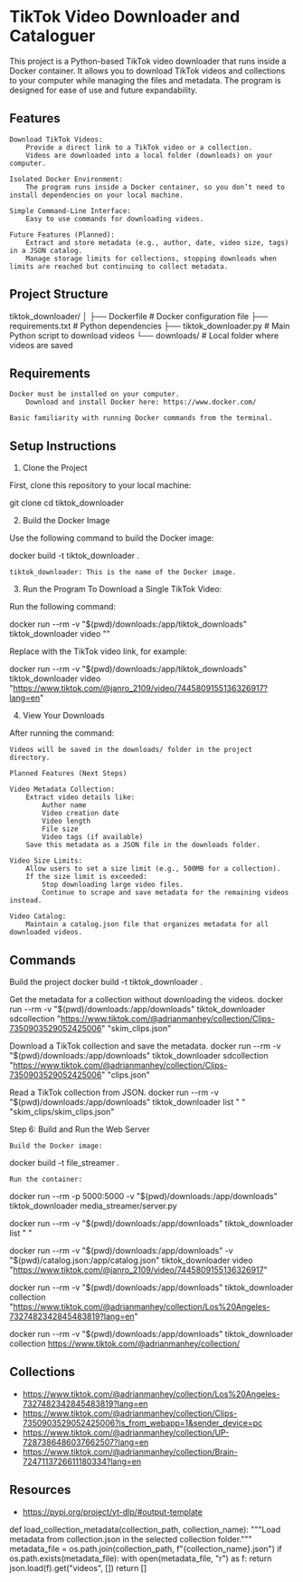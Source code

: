 # TikTok Video Downloader and Cataloguer

This project is a Python-based TikTok video downloader that runs inside a Docker container. It allows you to download TikTok videos and collections to your computer while managing the files and metadata. The program is designed for ease of use and future expandability.

## Features

    Download TikTok Videos:
        Provide a direct link to a TikTok video or a collection.
        Videos are downloaded into a local folder (downloads) on your computer.

    Isolated Docker Environment:
        The program runs inside a Docker container, so you don’t need to install dependencies on your local machine.

    Simple Command-Line Interface:
        Easy to use commands for downloading videos.

    Future Features (Planned):
        Extract and store metadata (e.g., author, date, video size, tags) in a JSON catalog.
        Manage storage limits for collections, stopping downloads when limits are reached but continuing to collect metadata.

## Project Structure

tiktok_downloader/
│
├── Dockerfile                # Docker configuration file
├── requirements.txt          # Python dependencies
├── tiktok_downloader.py      # Main Python script to download videos
└── downloads/                # Local folder where videos are saved

## Requirements

    Docker must be installed on your computer.
        Download and install Docker here: https://www.docker.com/

    Basic familiarity with running Docker commands from the terminal.

## Setup Instructions
1. Clone the Project

First, clone this repository to your local machine:

git clone <repository-url>
cd tiktok_downloader

2. Build the Docker Image

Use the following command to build the Docker image:

docker build -t tiktok_downloader .

    tiktok_downloader: This is the name of the Docker image.

3. Run the Program
To Download a Single TikTok Video:

Run the following command:

docker run --rm -v "$(pwd)/downloads:/app/tiktok_downloads" tiktok_downloader video "<video-url>"

Replace <video-url> with the TikTok video link, for example:

docker run --rm -v "$(pwd)/downloads:/app/tiktok_downloads" tiktok_downloader video "https://www.tiktok.com/@janro_2109/video/7445809155136326917?lang=en"

4. View Your Downloads

After running the command:

    Videos will be saved in the downloads/ folder in the project directory.

    Planned Features (Next Steps)

    Video Metadata Collection:
        Extract video details like:
            Author name
            Video creation date
            Video length
            File size
            Video tags (if available)
        Save this metadata as a JSON file in the downloads folder.

    Video Size Limits:
        Allow users to set a size limit (e.g., 500MB for a collection).
        If the size limit is exceeded:
            Stop downloading large video files.
            Continue to scrape and save metadata for the remaining videos instead.

    Video Catalog:
        Maintain a catalog.json file that organizes metadata for all downloaded videos.

## Commands
Build the project
docker build -t tiktok_downloader .

Get the metadata for a collection without downloading the videos.
docker run --rm -v "$(pwd)/downloads:/app/downloads" tiktok_downloader sdcollection "https://www.tiktok.com/@adrianmanhey/collection/Clips-7350903529052425006" "skim_clips.json"

Download a TikTok collection and save the metadata.
docker run --rm -v "$(pwd)/downloads:/app/downloads" tiktok_downloader sdcollection "https://www.tiktok.com/@adrianmanhey/collection/Clips-7350903529052425006" "clips.json"

Read a TikTok collection from JSON.
docker run --rm -v "$(pwd)/downloads:/app/downloads" tiktok_downloader list " " "skim_clips/skim_clips.json"

Step 6: Build and Run the Web Server

    Build the Docker image:

docker build -t file_streamer .

    Run the container:

docker run --rm -p 5000:5000 -v "$(pwd)/downloads:/app/downloads" tiktok_downloader media_streamer/server.py

docker run --rm -v "$(pwd)/downloads:/app/downloads" tiktok_downloader list  " "

docker run --rm -v "$(pwd)/downloads:/app/downloads" -v "$(pwd)/catalog.json:/app/catalog.json" tiktok_downloader video "https://www.tiktok.com/@janro_2109/video/7445809155136326917"

docker run --rm -v "$(pwd)/downloads:/app/downloads" tiktok_downloader collection "https://www.tiktok.com/@adrianmanhey/collection/Los%20Angeles-7327482342845483819?lang=en"

docker run --rm -v "$(pwd)/downloads:/app/downloads" tiktok_downloader collection https://www.tiktok.com/@adrianmanhey/collection/

## Collections
- https://www.tiktok.com/@adrianmanhey/collection/Los%20Angeles-7327482342845483819?lang=en
- https://www.tiktok.com/@adrianmanhey/collection/Clips-7350903529052425006?is_from_webapp=1&sender_device=pc
- https://www.tiktok.com/@adrianmanhey/collection/UP-7287386486037662507?lang=en
- https://www.tiktok.com/@adrianmanhey/collection/Brain-7247113726611180334?lang=en

## Resources
- https://pypi.org/project/yt-dlp/#output-template

def load_collection_metadata(collection_path, collection_name):
    """Load metadata from collection.json in the selected collection folder."""
    metadata_file = os.path.join(collection_path, f"{collection_name}.json")
    if os.path.exists(metadata_file):
        with open(metadata_file, "r") as f:
            return json.load(f).get("videos", [])
    return []